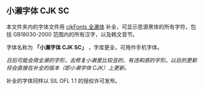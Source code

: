 ## 小濑字体 CJK SC

本文件夹内的字体文件用 [cjkFonts 全濑体](https://www.cjkfonts.io/blog/cjkfonts_allseto) 补全，可显示思源黑体的所有字符，包括 GB18030-2000 范围内的所有汉字，以及韩文音节。

字体名称为 **「小濑字体 CJK SC」** ，字库更全，可用作手机字体。

**日后可能会用全濑的字形，去修复小濑里比较丑的、有违和感的字形。以后的更新将会直接在补全的版本*（即小濑字体 CJK）*上更新。**

补全的字体同样以 SIL OFL 1.1 的授权许可发布。
